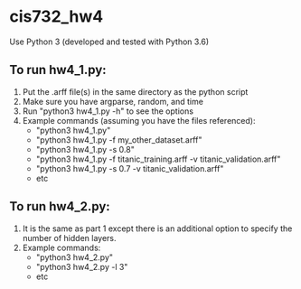 # cis732_hw4

Use Python 3 (developed and tested with Python 3.6)

## To run hw4_1.py:
1. Put the .arff file(s) in the same directory as the python script
2. Make sure you have argparse, random, and time
3. Run "python3 hw4_1.py -h" to see the options
4. Example commands (assuming you have the files referenced):
    - "python3 hw4_1.py"
    - "python3 hw4_1.py -f my_other_dataset.arff"
    - "python3 hw4_1.py -s 0.8"
    - "python3 hw4_1.py -f titanic_training.arff -v titanic_validation.arff"
    - "python3 hw4_1.py -s 0.7 -v titanic_validation.arff"
    - etc

## To run hw4_2.py:
1. It is the same as part 1  except there is an additional option to specify the number of hidden layers.
2. Example commands:
    - "python3 hw4_2.py"
    - "python3 hw4_2.py -l 3"
    - etc
